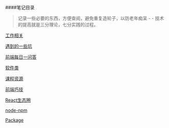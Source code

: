 ####笔记目录
> 记录一些必要的东西，方便查阅，避免重复造轮子，以防老年痴呆 - -
> 技术的提高就是三分理论，七分实践的过程。

[工作相关](https://github.com/minooo/Notes/tree/master/work)

[遇到的一些坑](https://github.com/minooo/Notes/tree/master/trap)

[前端每日一问答](https://github.com/minooo/Notes/tree/master/Q&A)

[软件类](https://github.com/minooo/Notes/tree/master/software)

[课程资源](https://github.com/minooo/Notes/tree/master/courseResources)

[前端巧技](https://github.com/minooo/Notes/tree/master/skill)

[React生态圈](https://github.com/minooo/Notes/tree/master/ReactEcosphere)

[node-npm](https://github.com/minooo/Notes/tree/master/nodeNpm)

[Package](https://github.com/minooo/Notes/tree/master/Package)